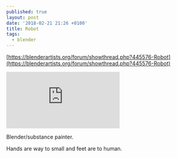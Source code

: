 ```yaml
---
published: true
layout: post
date: '2018-02-21 21:26 +0100'
title: Robot
tags:
  - blender
---
```

[https://blenderartists.org/forum/showthread.php?445576-Robot](https://blenderartists.org/forum/showthread.php?445576-Robot)

![](https://blenderartists.org/forum/attachment.php?attachmentid=514938&d=1518439481&thumb=1)

Blender/substance painter.

Hands are way to small and feet are to human.